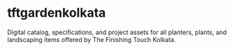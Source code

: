 # tftgardenkolkata
Digital catalog, specifications, and project assets for all planters, plants, and landscaping items offered by The Finishing Touch Kolkata.
